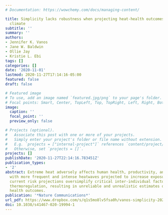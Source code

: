 ```yaml
---
# Documentation: https://wowchemy.com/docs/managing-content/

title: Simplicity lacks robustness when projecting heat-health outcomes in a changing
  climate
subtitle: ''
summary: ''
authors:
- Jennifer K. Vanos
- Jane W. Baldwin
- Ollie Jay
- Kristie L. Ebi
tags: []
categories: []
date: '2020-11-01'
lastmod: 2020-11-27T17:14:16-05:00
featured: false
draft: false

# Featured image
# To use, add an image named `featured.jpg/png` to your page's folder.
# Focal points: Smart, Center, TopLeft, Top, TopRight, Left, Right, BottomLeft, Bottom, BottomRight.
image:
  caption: ''
  focal_point: ''
  preview_only: false

# Projects (optional).
#   Associate this post with one or more of your projects.
#   Simply enter your project's folder or file name without extension.
#   E.g. `projects = ["internal-project"]` references `content/project/deep-learning/index.md`.
#   Otherwise, set `projects = []`.
projects: []
publishDate: '2020-11-27T22:14:16.783451Z'
publication_types:
- '2'
abstract: Extreme heat adversely affects human health, productivity, and well-being,
  with more frequent and intense heatwaves projected to increase exposures. However,
  current risk projections oversimplify critical inter-individual factors of human
  thermoregulation, resulting in unreliable and unrealistic estimates of future adverse
  health outcomes.
publication: '*Nature Communications*'
url_pdf: https://www.dropbox.com/s/q1s5mo8lv5fsa0h/vanos-simplicity-2020.pdf?dl=0
doi: 10.1038/s41467-020-19994-1
---
```

